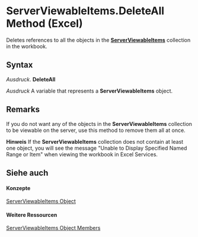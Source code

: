 
# ServerViewableItems.DeleteAll Method (Excel)

Deletes references to all the objects in the  **[ServerViewableItems](ce51dc80-ae34-f31a-81c0-f29467668289.md)** collection in the workbook.


## Syntax

 _Ausdruck_. **DeleteAll**

 _Ausdruck_ A variable that represents a **ServerViewableItems** object.


## Remarks

If you do not want any of the objects in the  **ServerViewableItems** collection to be viewable on the server, use this method to remove them all at once.


 **Hinweis**  If the  **ServerViewableItems** collection does not contain at least one object, you will see the message "Unable to Display Specified Named Range or Item" when viewing the workbook in Excel Services.


## Siehe auch


#### Konzepte


[ServerViewableItems Object](ce51dc80-ae34-f31a-81c0-f29467668289.md)
#### Weitere Ressourcen


[ServerViewableItems Object Members](http://msdn.microsoft.com/library/3d66dcd9-5a9f-2e01-9e0c-2c79a7fac8b7%28Office.15%29.aspx)